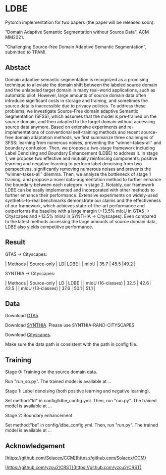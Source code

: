 # LDBE
Pytorch implementation for two papers (the paper will be released soon):

"Domain Adaptive Semantic Segmentation without Source Data", ACM MM2021.

"Challenging Source-free Domain Adaptive Semantic Segmentation", submitted to TPAMI.

## Abstact 
Domain adaptive semantic segmentation is recognized as a promising technique to alleviate the domain shift between the
labeled source domain and the unlabeled target domain in many real-world applications, such as automatic pilot. However, large
amounts of source domain data often introduce significant costs in storage and training, and sometimes the source data is inaccessible
due to privacy policies. To address these problems, we investigate Source-Free domain adaptive Semantic Segmentation (SFSS),
which assumes that the model is pre-trained on the source domain, and then adapted to the target domain without accessing source
data anymore. Based on extensive experiments and re-implementations of conventional self-training methods and recent source-free
domain adaptation methods, we first summarize three challenges of SFSS: learning from numerous noises, preventing the
“winner-takes-all” and boundary confusion. Then, we propose a two-stage framework including Label Denoising and Boundary
Enhancement (LDBE) to address it. In stage 1, we propose two effective and mutually reinforcing components: positive learning and
negative learning to perform label denoising from two perspectives, significantly removing numerous noises and prevents the
“winner-takes-all” dilemma. Then, we analyze the bottleneck of stage 1 training, and propose a novel data-augmentation method to
further enhance the boundary between each category in stage 2. Notably, our framework LDBE can be easily implemented and
incorporated with other methods to further enhance their performance. Extensive experiments on widely-used synthetic-to-real
benchmarks demonstrate our claims and the effectiveness of our framework, which achieves state-of-the-art performance and
outperforms the baseline with a large margin (+13.5% mIoU in GTA5 → Cityscapes and +13.5% mIoU in SYNTHIA → Cityscapes).
Even compared to the latest methods accessing the large amounts of source domain data, LDBE also yields competitive performance.

## Result
GTA5 -> Cityscapes:

|  Methods   | Source-only | LD| LDBE |
| mIoU | 35.7 | 45.5 |49.2 |

SYNTHIA -> Cityscapes:

|  Methods   | Source-only | LD | LDBE |
| mIoU (16-classes)  | 32.5 | 42.6 | 43.5 |
| mIoU (13-classes)  | 37.6 | 50.1 | 51.1 |

## Data

Download [GTA5](https://download.visinf.tu-darmstadt.de/data/from_games/).

Download [SYNTHIA](http://synthia-dataset.net/). Please use SYNTHIA-RAND-CITYSCAPES

Download [Cityscapes](https://www.cityscapes-dataset.com/).

Make sure the data path is consistent with the path in config file.


## Training

Stage 0: Training on the source domain data.

Run "run_so.py". The trained model is available at ...

Stage 1: Label denoising (both positive learning and negative learning).

Set method:"ld" in config/ldbe_config.yml. Then, run "run.py". The trained model is available at ...

Stage 2: Boundary enhancement

Set method:"be" in config/ldbe_config.yml. Then, run "run.py". The trained model is available at ...

## Acknowledgement

[https://github.com/Solacex/CCM](https://github.com/Solacex/CCM)

[https://github.com/yzou2/CRST](https://github.com/yzou2/CRST)
